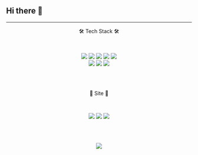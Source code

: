  ## Hi there 👋


 ---


<p align="center">
🛠 Tech Stack 🛠
</p>
<br/>
 
<p align="center">
<img src="https://img.shields.io/badge/Java-inactive?style=flat-square&logo=Java&logoColor=white"/>
<img src="https://img.shields.io/badge/JavaScript-yellow?style=flat-square&logo=JavaScript&logoColor=white"/>
<img src="https://img.shields.io/badge/CSS-blue?style=flat-square&logo=CSS3&logoColor=white"/>
<img src="https://img.shields.io/badge/spring-success?style=flat-square&logo=Spring&logoColor=white"/>
<img src="https://img.shields.io/badge/MySQL-9cf?style=flat-square&logo=MySQL&logoColor=white"/><br/>
<img src="https://img.shields.io/badge/Oracle-red?style=flat-square&logo=Oracle&logoColor=white"/>
<img src="https://img.shields.io/badge/Hibernate-blueviolet?style=flat-square&logo=Hibernate&logoColor=white"/>
<img src="https://img.shields.io/badge/TypeScript-important?style=flat-square&logo=TypeScript&logoColor=white"/>
</p>

<br/><br/>

<p align="center">
🤔 Site 🤔
</p>
<br/>
<p align="center">
 <a href="https://github.com/currychoco"><img src="https://img.shields.io/badge/Git-black?style=flat-square&logo=Git&logoColor=white&link=https://github.com/currychoco"/></a>
 <a href="https://currychoco.github.io"><img src="https://img.shields.io/badge/Blog-brightgreen?style=flat-square&logo=Bloglovin&logoColor=white&link=https://currychoco.github.io"/></a>
 <a href="godqhrgka0000@naver.com"><img src="https://img.shields.io/badge/Gmail-d14836?style=flat-square&logo=Gmail&logoColor=white&link=godqhrgka0000@naver.com"/></a> 
</p>

<br/><br/>

<p align="center">
<img src="https://github-readme-stats.vercel.app/api?username=currychoco&theme=tokyonight"/>
</p>
